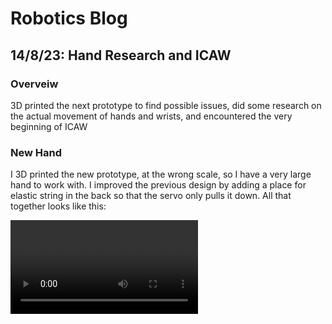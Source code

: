 # Robotics Blog 

## 14/8/23: Hand Research and ICAW 

### Overveiw

3D printed the next prototype to find possible issues, did some research on the actual movement of hands and wrists, and encountered the very beginning of ICAW

### New Hand

I 3D printed the new prototype, at the wrong scale, so I have a very large hand to work with. I improved the previous design by adding a place for elastic string in the back so that the servo only pulls it down. All that together looks like this:

<video src="../Images/Jank thumb move.MOV" controls="controls" style="max-width: 730px;">
</video>
